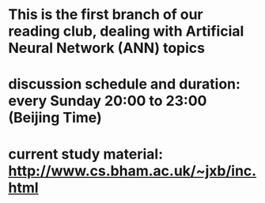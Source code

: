 # This is the first branch of our reading club, dealing with Artificial Neural Network (ANN) topics

# discussion schedule and duration: every Sunday 20:00 to 23:00 (Beijing Time)

# current study material: http://www.cs.bham.ac.uk/~jxb/inc.html
